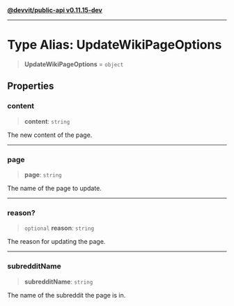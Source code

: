 [**@devvit/public-api v0.11.15-dev**](../../README.md)

---

# Type Alias: UpdateWikiPageOptions

> **UpdateWikiPageOptions** = `object`

## Properties

<a id="content"></a>

### content

> **content**: `string`

The new content of the page.

---

<a id="page"></a>

### page

> **page**: `string`

The name of the page to update.

---

<a id="reason"></a>

### reason?

> `optional` **reason**: `string`

The reason for updating the page.

---

<a id="subredditname"></a>

### subredditName

> **subredditName**: `string`

The name of the subreddit the page is in.
